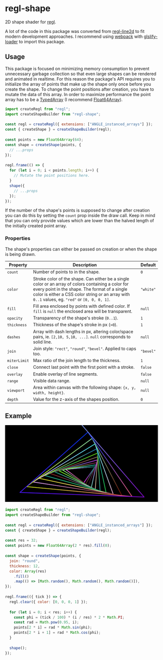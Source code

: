# regl-shape

2D shape shader for [regl](https://www.npmjs.com/package/regl).

A lot of the code in this package was converted from [regl-line2d](https://www.npmjs.com/package/regl-line2d) to fit modern development approaches. I recommend using [webpack](https://www.npmjs.com/package/webpack) with [glslify-loader](https://www.npmjs.com/package/glslify-loader) to import this package.

## Usage

This package is focused on minimizing memory consumption to prevent unnecessary garbage collection so that even large shapes can be rendered and animated in realtime. For this reason the package's API requires you to initialize the array of points that make up the shape only once before you create the shape. To change the point positions after creation, you have to mutate the data of this array. In order to maximize performance the point array has to be a [TypedArray](https://developer.mozilla.org/en-US/docs/Web/JavaScript/Reference/Global_Objects/TypedArray) (I recommend [Float64Array](https://developer.mozilla.org/en-US/docs/Web/JavaScript/Reference/Global_Objects/Float64Array)).

```javascript
import createRegl from "regl";
import createShapeBuilder from "regl-shape";

const regl = createRegl({ extensions: ["ANGLE_instanced_arrays"] });
const { createShape } = createShapeBuilder(regl);

const points = new Float64Array(64);
const shape = createShape(points, {
  // ...props
});

regl.frame(() => {
  for (let i = 0; i < points.length; i++) {
    // Mutate the point positions here.
  }
  shape({
    // ...props
  });
});
```

If the number of the shape's points is supposed to change after creation you can do this by setting the `count` prop inside the draw call. Keep in mind that you can only provide values which are lower than the halved length of the initially created point array.

### Properties

The shape's properties can either be passed on creation or when the shape is being drawn.

| Property | Description | Default |
| --- | ------ | --- |
| `count` | Number of points to in the shape. | `0` |
| `color` | Stroke color of the shape. Can either be a single color or an array of colors containing a color for every point in the shape. The format of a single color is either a CSS color string or an array with `0..1` values, eg. `"red"` or `[0, 0, 0, 1]`. | `"white"` |
| `fill` | Fill area enclosed by points with defined color. If `fill` is `null` the enclosed area will be transparent. | `null` |
| `opacity` | Transparency of the shape's stroke (`0..1`). | `1` |
| `thickness` | Thickness of the shape's stroke in px (`>0`). | `1` |
| `dashes` | Array with dash lengths in px, altering color/space pairs, ie. `[2,10, 5,10, ...]`. `null` corresponds to solid line. | `null` |
| `join` | Join style: `"rect"`, `"round"`, `"bevel"`. Applied to caps too. | `"bevel"` |
| `miterLimit` | Max ratio of the join length to the thickness. | `1` |
| `close` | Connect last point with the first point with a stroke. | `false` |
| `overlay` | Enable overlay of line segments. | `false` |
| `range` | Visible data range. | `null` |
| `viewport` | Area within canvas with the following shape: `{x, y, width, height}`. | `null` |
| `depth` | Value for the z-axis of the shapes position. | `0` |


## Example

![Example Screenshot](https://github.com/paulkre/regl-shape/blob/master/dev/screenshot.png?raw=true)

```javascript
import createRegl from "regl";
import createShapeBuilder from "regl-shape";

const regl = createRegl({ extensions: ["ANGLE_instanced_arrays"] });
const { createShape } = createShapeBuilder(regl);

const res = 32;
const points = new Float64Array(2 * res).fill(0);

const shape = createShape(points, {
  join: "round",
  thickness: 12,
  color: Array(res)
    .fill()
    .map(() => [Math.random(), Math.random(), Math.random()]),
});

regl.frame(({ tick }) => {
  regl.clear({ color: [0, 0, 0, 1] });

  for (let i = 0; i < res; i++) {
    const phi = (tick / 100) * (i / res) * 2 * Math.PI;
    const rad = Math.pow(0.95, i);
    points[2 * i] = rad * Math.sin(phi);
    points[2 * i + 1] = rad * Math.cos(phi);
  }

  shape();
});
```
